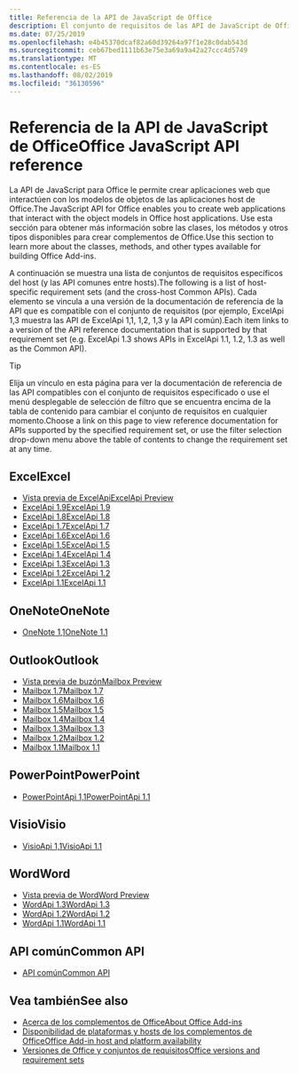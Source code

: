 ```yaml
---
title: Referencia de la API de JavaScript de Office
description: El conjunto de requisitos de las API de JavaScript de Office por host
ms.date: 07/25/2019
ms.openlocfilehash: e4b45370dcaf82a60d39264a97f1e28c0dab543d
ms.sourcegitcommit: ceb67bed1111b63e75e3a69a9a42a27ccc4d5749
ms.translationtype: MT
ms.contentlocale: es-ES
ms.lasthandoff: 08/02/2019
ms.locfileid: "36130596"
---
```

# <a name="office-javascript-api-reference"></a><span data-ttu-id="8244a-103">Referencia de la API de JavaScript de Office</span><span class="sxs-lookup"><span data-stu-id="8244a-103">Office JavaScript API reference</span></span>

<span data-ttu-id="8244a-104">La API de JavaScript para Office le permite crear aplicaciones web que interactúen con los modelos de objetos de las aplicaciones host de Office.</span><span class="sxs-lookup"><span data-stu-id="8244a-104">The JavaScript API for Office enables you to create web applications that interact with the object models in Office host applications.</span></span> <span data-ttu-id="8244a-105">Use esta sección para obtener más información sobre las clases, los métodos y otros tipos disponibles para crear complementos de Office.</span><span class="sxs-lookup"><span data-stu-id="8244a-105">Use this section to learn more about the classes, methods, and other types available for building Office Add-ins.</span></span>

<span data-ttu-id="8244a-106">A continuación se muestra una lista de conjuntos de requisitos específicos del host (y las API comunes entre hosts).</span><span class="sxs-lookup"><span data-stu-id="8244a-106">The following is a list of host-specific requirement sets (and the cross-host Common APIs).</span></span> <span data-ttu-id="8244a-107">Cada elemento se vincula a una versión de la documentación de referencia de la API que es compatible con el conjunto de requisitos (por ejemplo, ExcelApi 1,3 muestra las API de ExcelApi 1,1, 1,2, 1,3 y la API común).</span><span class="sxs-lookup"><span data-stu-id="8244a-107">Each item links to a version of the API reference documentation that is supported by that requirement set (e.g. ExcelApi 1.3 shows APIs in ExcelApi 1.1, 1.2, 1.3 as well as the Common API).</span></span>

> [!TIP]
> <span data-ttu-id="8244a-108">Elija un vínculo en esta página para ver la documentación de referencia de las API compatibles con el conjunto de requisitos especificado o use el menú desplegable de selección de filtro que se encuentra encima de la tabla de contenido para cambiar el conjunto de requisitos en cualquier momento.</span><span class="sxs-lookup"><span data-stu-id="8244a-108">Choose a link on this page to view reference documentation for APIs supported by the specified requirement set, or use the filter selection drop-down menu above the table of contents to change the requirement set at any time.</span></span>

## <a name="excel"></a><span data-ttu-id="8244a-109">Excel</span><span class="sxs-lookup"><span data-stu-id="8244a-109">Excel</span></span>

- [<span data-ttu-id="8244a-110">Vista previa de ExcelApi</span><span class="sxs-lookup"><span data-stu-id="8244a-110">ExcelApi Preview</span></span>](/javascript/api/excel?view=excel-js-preview)
- [<span data-ttu-id="8244a-111">ExcelApi 1.9</span><span class="sxs-lookup"><span data-stu-id="8244a-111">ExcelApi 1.9</span></span>](/javascript/api/excel?view=excel-js-1.9)
- [<span data-ttu-id="8244a-112">ExcelApi 1.8</span><span class="sxs-lookup"><span data-stu-id="8244a-112">ExcelApi 1.8</span></span>](/javascript/api/excel?view=excel-js-1.8)
- [<span data-ttu-id="8244a-113">ExcelApi 1.7</span><span class="sxs-lookup"><span data-stu-id="8244a-113">ExcelApi 1.7</span></span>](/javascript/api/excel?view=excel-js-1.7)
- [<span data-ttu-id="8244a-114">ExcelApi 1.6</span><span class="sxs-lookup"><span data-stu-id="8244a-114">ExcelApi 1.6</span></span>](/javascript/api/excel?view=excel-js-1.6)
- [<span data-ttu-id="8244a-115">ExcelApi 1.5</span><span class="sxs-lookup"><span data-stu-id="8244a-115">ExcelApi 1.5</span></span>](/javascript/api/excel?view=excel-js-1.5)
- [<span data-ttu-id="8244a-116">ExcelApi 1.4</span><span class="sxs-lookup"><span data-stu-id="8244a-116">ExcelApi 1.4</span></span>](/javascript/api/excel?view=excel-js-1.4)
- [<span data-ttu-id="8244a-117">ExcelApi 1.3</span><span class="sxs-lookup"><span data-stu-id="8244a-117">ExcelApi 1.3</span></span>](/javascript/api/excel?view=excel-js-1.3)
- [<span data-ttu-id="8244a-118">ExcelApi 1.2</span><span class="sxs-lookup"><span data-stu-id="8244a-118">ExcelApi 1.2</span></span>](/javascript/api/excel?view=excel-js-1.2)
- [<span data-ttu-id="8244a-119">ExcelApi 1.1</span><span class="sxs-lookup"><span data-stu-id="8244a-119">ExcelApi 1.1</span></span>](/javascript/api/excel?view=excel-js-1.1)

## <a name="onenote"></a><span data-ttu-id="8244a-120">OneNote</span><span class="sxs-lookup"><span data-stu-id="8244a-120">OneNote</span></span>

- [<span data-ttu-id="8244a-121">OneNote 1,1</span><span class="sxs-lookup"><span data-stu-id="8244a-121">OneNote 1.1</span></span>](/javascript/api/onenote?view=onenote-js-1.1)

## <a name="outlook"></a><span data-ttu-id="8244a-122">Outlook</span><span class="sxs-lookup"><span data-stu-id="8244a-122">Outlook</span></span>

- [<span data-ttu-id="8244a-123">Vista previa de buzón</span><span class="sxs-lookup"><span data-stu-id="8244a-123">Mailbox Preview</span></span>](/javascript/api/outlook?view=outlook-js-preview)
- [<span data-ttu-id="8244a-124">Mailbox 1.7</span><span class="sxs-lookup"><span data-stu-id="8244a-124">Mailbox 1.7</span></span>](/javascript/api/outlook?view=outlook-js-1.7)
- [<span data-ttu-id="8244a-125">Mailbox 1.6</span><span class="sxs-lookup"><span data-stu-id="8244a-125">Mailbox 1.6</span></span>](/javascript/api/outlook?view=outlook-js-1.6)
- [<span data-ttu-id="8244a-126">Mailbox 1.5</span><span class="sxs-lookup"><span data-stu-id="8244a-126">Mailbox 1.5</span></span>](/javascript/api/outlook?view=outlook-js-1.5)
- [<span data-ttu-id="8244a-127">Mailbox 1.4</span><span class="sxs-lookup"><span data-stu-id="8244a-127">Mailbox 1.4</span></span>](/javascript/api/outlook?view=outlook-js-1.4)
- [<span data-ttu-id="8244a-128">Mailbox 1.3</span><span class="sxs-lookup"><span data-stu-id="8244a-128">Mailbox 1.3</span></span>](/javascript/api/outlook?view=outlook-js-1.3)
- [<span data-ttu-id="8244a-129">Mailbox 1.2</span><span class="sxs-lookup"><span data-stu-id="8244a-129">Mailbox 1.2</span></span>](/javascript/api/outlook?view=outlook-js-1.2)
- [<span data-ttu-id="8244a-130">Mailbox 1.1</span><span class="sxs-lookup"><span data-stu-id="8244a-130">Mailbox 1.1</span></span>](/javascript/api/outlook?view=outlook-js-1.1)

## <a name="powerpoint"></a><span data-ttu-id="8244a-131">PowerPoint</span><span class="sxs-lookup"><span data-stu-id="8244a-131">PowerPoint</span></span>

- [<span data-ttu-id="8244a-132">PowerPointApi 1,1</span><span class="sxs-lookup"><span data-stu-id="8244a-132">PowerPointApi 1.1</span></span>](/javascript/api/powerpoint?view=powerpoint-js-1.1)

## <a name="visio"></a><span data-ttu-id="8244a-133">Visio</span><span class="sxs-lookup"><span data-stu-id="8244a-133">Visio</span></span>

- [<span data-ttu-id="8244a-134">VisioApi 1,1</span><span class="sxs-lookup"><span data-stu-id="8244a-134">VisioApi 1.1</span></span>](/javascript/api/visio?view=visio-js-1.1)

## <a name="word"></a><span data-ttu-id="8244a-135">Word</span><span class="sxs-lookup"><span data-stu-id="8244a-135">Word</span></span>

- [<span data-ttu-id="8244a-136">Vista previa de Word</span><span class="sxs-lookup"><span data-stu-id="8244a-136">Word Preview</span></span>](/javascript/api/word?view=word-js-preview)
- [<span data-ttu-id="8244a-137">WordApi 1.3</span><span class="sxs-lookup"><span data-stu-id="8244a-137">WordApi 1.3</span></span>](/javascript/api/word?view=word-js-1.3)
- [<span data-ttu-id="8244a-138">WordApi 1.2</span><span class="sxs-lookup"><span data-stu-id="8244a-138">WordApi 1.2</span></span>](/javascript/api/word?view=word-js-1.2)
- [<span data-ttu-id="8244a-139">WordApi 1.1</span><span class="sxs-lookup"><span data-stu-id="8244a-139">WordApi 1.1</span></span>](/javascript/api/word?view=word-js-1.1)

## <a name="common-api"></a><span data-ttu-id="8244a-140">API común</span><span class="sxs-lookup"><span data-stu-id="8244a-140">Common API</span></span>

- [<span data-ttu-id="8244a-141">API común</span><span class="sxs-lookup"><span data-stu-id="8244a-141">Common API</span></span>](/javascript/api/office?view=common-js)

## <a name="see-also"></a><span data-ttu-id="8244a-142">Vea también</span><span class="sxs-lookup"><span data-stu-id="8244a-142">See also</span></span>

- [<span data-ttu-id="8244a-143">Acerca de los complementos de Office</span><span class="sxs-lookup"><span data-stu-id="8244a-143">About Office Add-ins</span></span>](/office/dev/add-ins/overview)
- [<span data-ttu-id="8244a-144">Disponibilidad de plataformas y hosts de los complementos de Office</span><span class="sxs-lookup"><span data-stu-id="8244a-144">Office Add-in host and platform availability</span></span>](/office/dev/add-ins/overview/office-add-in-availability)
- [<span data-ttu-id="8244a-145">Versiones de Office y conjuntos de requisitos</span><span class="sxs-lookup"><span data-stu-id="8244a-145">Office versions and requirement sets</span></span>](/office/dev/add-ins/develop/office-versions-and-requirement-sets)
